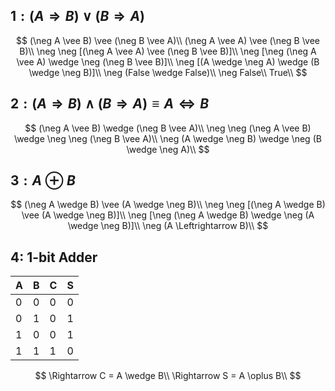 ## $1: (A \Rightarrow B) \vee (B \Rightarrow A)$

$$
(\neg A \vee B) \vee (\neg B \vee A)\\
(\neg A \vee A) \vee (\neg B \vee B)\\
\neg \neg [(\neg A \vee A) \vee (\neg B \vee B)]\\
\neg [\neg (\neg A \vee A) \wedge \neg (\neg B \vee B)]\\
\neg [(A \wedge \neg A) \wedge (B \wedge \neg B)]\\
\neg (False \wedge False)\\
\neg False\\
True\\
$$

## $2: (A \Rightarrow B) \wedge (B \Rightarrow A) \equiv A \Leftrightarrow B$

$$
(\neg A \vee B) \wedge (\neg B \vee A)\\
\neg \neg (\neg A \vee B) \wedge \neg \neg (\neg B \vee A)\\
\neg (A \wedge \neg B) \wedge \neg (B \wedge \neg A)\\
$$

## $3: A \oplus B$

$$
(\neg A \wedge B) \vee (A \wedge \neg B)\\
\neg \neg [(\neg A \wedge B) \vee (A \wedge \neg B)]\\
\neg [\neg (\neg A \wedge B) \wedge \neg (A \wedge \neg B)]\\
\neg (A \Leftrightarrow B)\\
$$

## 4: 1-bit Adder

| A | B | C | S |
|---|---|---|---|
| 0 | 0 | 0 | 0 |
| 0 | 1 | 0 | 1 |
| 1 | 0 | 0 | 1 |
| 1 | 1 | 1 | 0 |

$$
\Rightarrow C = A \wedge B\\
\Rightarrow S = A \oplus B\\
$$

